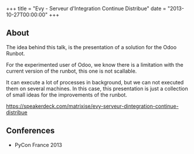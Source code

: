 +++
title = "Evy - Serveur d'Integration Continue Distribue"
date = "2013-10-27T00:00:00"
+++


## About

The idea behind this talk, is the presentation of a solution for the Odoo Runbot.

For the experimented user of Odoo, we know there is a limitation with the current version of the runbot, this one is not scallable.

It can execute a lot of processes in background, but we can not executed them on several machines.
In this case, this presentation is just a collection of small ideas for the improvements of the runbot.

<script async class="speakerdeck-embed" data-id="3cf9ccf021400131fcab464dee30730c" data-ratio="1.33333333333333" src="//speakerdeck.com/assets/embed.js"></script>

https://speakerdeck.com/matrixise/evy-serveur-dintegration-continue-distribue

## Conferences

* PyCon France 2013
